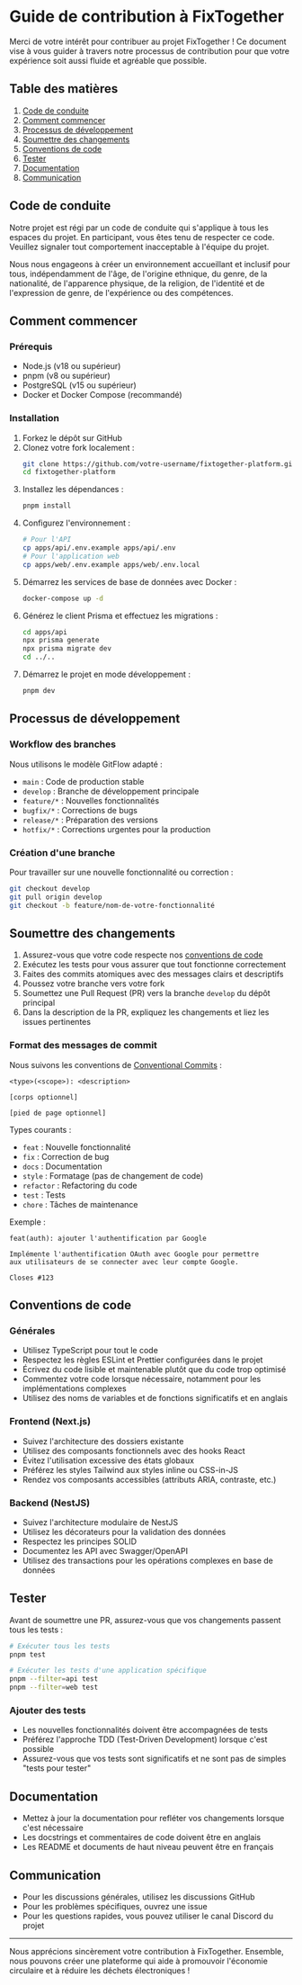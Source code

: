 # Guide de contribution à FixTogether

Merci de votre intérêt pour contribuer au projet FixTogether ! Ce document vise à vous guider à travers notre processus de contribution pour que votre expérience soit aussi fluide et agréable que possible.

## Table des matières

1. [Code de conduite](#code-de-conduite)
2. [Comment commencer](#comment-commencer)
3. [Processus de développement](#processus-de-développement)
4. [Soumettre des changements](#soumettre-des-changements)
5. [Conventions de code](#conventions-de-code)
6. [Tester](#tester)
7. [Documentation](#documentation)
8. [Communication](#communication)

## Code de conduite

Notre projet est régi par un code de conduite qui s'applique à tous les espaces du projet. En participant, vous êtes tenu de respecter ce code. Veuillez signaler tout comportement inacceptable à l'équipe du projet.

Nous nous engageons à créer un environnement accueillant et inclusif pour tous, indépendamment de l'âge, de l'origine ethnique, du genre, de la nationalité, de l'apparence physique, de la religion, de l'identité et de l'expression de genre, de l'expérience ou des compétences.

## Comment commencer

### Prérequis

- Node.js (v18 ou supérieur)
- pnpm (v8 ou supérieur)
- PostgreSQL (v15 ou supérieur)
- Docker et Docker Compose (recommandé)

### Installation

1. Forkez le dépôt sur GitHub
2. Clonez votre fork localement :
   ```bash
   git clone https://github.com/votre-username/fixtogether-platform.git
   cd fixtogether-platform
   ```
3. Installez les dépendances :
   ```bash
   pnpm install
   ```
4. Configurez l'environnement :
   ```bash
   # Pour l'API
   cp apps/api/.env.example apps/api/.env
   # Pour l'application web
   cp apps/web/.env.example apps/web/.env.local
   ```
5. Démarrez les services de base de données avec Docker :
   ```bash
   docker-compose up -d
   ```
6. Générez le client Prisma et effectuez les migrations :
   ```bash
   cd apps/api
   npx prisma generate
   npx prisma migrate dev
   cd ../..
   ```
7. Démarrez le projet en mode développement :
   ```bash
   pnpm dev
   ```

## Processus de développement

### Workflow des branches

Nous utilisons le modèle GitFlow adapté :

- `main` : Code de production stable
- `develop` : Branche de développement principale
- `feature/*` : Nouvelles fonctionnalités
- `bugfix/*` : Corrections de bugs
- `release/*` : Préparation des versions
- `hotfix/*` : Corrections urgentes pour la production

### Création d'une branche

Pour travailler sur une nouvelle fonctionnalité ou correction :

```bash
git checkout develop
git pull origin develop
git checkout -b feature/nom-de-votre-fonctionnalité
```

## Soumettre des changements

1. Assurez-vous que votre code respecte nos [conventions de code](#conventions-de-code)
2. Exécutez les tests pour vous assurer que tout fonctionne correctement
3. Faites des commits atomiques avec des messages clairs et descriptifs
4. Poussez votre branche vers votre fork
5. Soumettez une Pull Request (PR) vers la branche `develop` du dépôt principal
6. Dans la description de la PR, expliquez les changements et liez les issues pertinentes

### Format des messages de commit

Nous suivons les conventions de [Conventional Commits](https://www.conventionalcommits.org/) :

```
<type>(<scope>): <description>

[corps optionnel]

[pied de page optionnel]
```

Types courants :
- `feat` : Nouvelle fonctionnalité
- `fix` : Correction de bug
- `docs` : Documentation
- `style` : Formatage (pas de changement de code)
- `refactor` : Refactoring du code
- `test` : Tests
- `chore` : Tâches de maintenance

Exemple :
```
feat(auth): ajouter l'authentification par Google

Implémente l'authentification OAuth avec Google pour permettre
aux utilisateurs de se connecter avec leur compte Google.

Closes #123
```

## Conventions de code

### Générales

- Utilisez TypeScript pour tout le code
- Respectez les règles ESLint et Prettier configurées dans le projet
- Écrivez du code lisible et maintenable plutôt que du code trop optimisé
- Commentez votre code lorsque nécessaire, notamment pour les implémentations complexes
- Utilisez des noms de variables et de fonctions significatifs et en anglais

### Frontend (Next.js)

- Suivez l'architecture des dossiers existante
- Utilisez des composants fonctionnels avec des hooks React
- Évitez l'utilisation excessive des états globaux
- Préférez les styles Tailwind aux styles inline ou CSS-in-JS
- Rendez vos composants accessibles (attributs ARIA, contraste, etc.)

### Backend (NestJS)

- Suivez l'architecture modulaire de NestJS
- Utilisez les décorateurs pour la validation des données
- Respectez les principes SOLID
- Documentez les API avec Swagger/OpenAPI
- Utilisez des transactions pour les opérations complexes en base de données

## Tester

Avant de soumettre une PR, assurez-vous que vos changements passent tous les tests :

```bash
# Exécuter tous les tests
pnpm test

# Exécuter les tests d'une application spécifique
pnpm --filter=api test
pnpm --filter=web test
```

### Ajouter des tests

- Les nouvelles fonctionnalités doivent être accompagnées de tests
- Préférez l'approche TDD (Test-Driven Development) lorsque c'est possible
- Assurez-vous que vos tests sont significatifs et ne sont pas de simples "tests pour tester"

## Documentation

- Mettez à jour la documentation pour refléter vos changements lorsque c'est nécessaire
- Les docstrings et commentaires de code doivent être en anglais
- Les README et documents de haut niveau peuvent être en français

## Communication

- Pour les discussions générales, utilisez les discussions GitHub
- Pour les problèmes spécifiques, ouvrez une issue
- Pour les questions rapides, vous pouvez utiliser le canal Discord du projet

---

Nous apprécions sincèrement votre contribution à FixTogether. Ensemble, nous pouvons créer une plateforme qui aide à promouvoir l'économie circulaire et à réduire les déchets électroniques !
